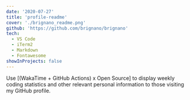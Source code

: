 ```yaml
---
date: '2020-07-27'
title: 'profile-readme'
cover: './brignano_readme.png'
github: 'https://github.com/brignano/brignano'
tech:
  - VS Code
  - iTerm2
  - Markdown
  - Fontawesome
showInProjects: false
---
```


Use [(WakaTime + GitHub Actions) x Open Source] to display weekly coding statistics and other relevant personal information to those visiting my GitHub profile.  
